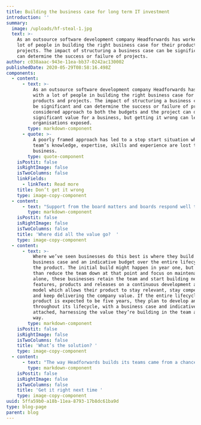 ```yaml
---
title: Building the business case for long term IT investment
introduction: ''
summary:
  image: /uploads/hf-steal-1.jpg
  text: >-
    As an outsource software development company Headforwards has worked with a
    lot of people in building the right business case for their products and
    projects. The impact of structuring a business case can be significant and
    can determine the success or failure of projects.
author: c038aaac-943e-11ea-bb37-0242ac130002
publishedDate: 2020-05-29T08:58:16.498Z
components:
  - content:
      - text: >-
          As an outsource software development company Headforwards has worked
          with a lot of people in building the right business case for their
          products and projects. The impact of structuring a business case can
          be significant and can determine the success or failure of projects. A
          considered approach to both the budgets and the project can deliver
          significant value for a business, but getting it wrong can leave
          organisations exposed.
        type: markdown-component
      - quote: >-
          A poorly framed approach has led to a stop start situation where a
          team’s knowledge, expertise, skills and experience are lost to the
          business.
        type: quote-component
    isPostit: false
    isRightImage: false
    isTwoColumns: false
    linkFields:
      - linkText: Read more
    title: Don’t get it wrong
    type: image-copy-component
  - content:
      - text: "Support from the board matters and boards respond well to long term value. At Headforwards, we develop close working relationships with our clients. We don’t have benched staff that we drop into projects but rather we recruit teams collaboratively with our clients to make sure we get the right expertise and fit for their needs.  \r\n\n\r\n\nOur approach means that our clients end up with a team that knows their business really well and has an in-depth understanding of their products. They have a highly skilled team that can work quickly and responsively to their needs, delivering them significant value. \r\n\n\r\n\nWe have long term clients that harness this value incredibly successfully, when allocating their Headforwards team as an operational cost within their budgets and not considering them as project based cost.  \r\n\n\r\n\n But we’ve also seen instances where this has been done badly. A poorly framed approach has led to a stop start situation where a team’s knowledge, expertise, skills and experience are lost to the business. \r\n\n\r\n\nCIOs and CTOs that frame projects to their board as short term with specific deliverables need to be very careful as inevitable change in requirement lead to changes in timescales and deliverables. If a specific result is promised for a specific end date and there has been no accounting for change, the board’s expectations aren’t met and funding could be reduced. \r\n\n\r\n\nThe business ends up in a situation where a reduced team is then required to provide maintenance as well as continuing to try to work on future developments which can lead to difficult conversations about delayed delivery timescales for new features. If and when new funding is secured the hiatus means skills have been lost from the team creating the need to re-recruit onto the project. Overall, the process is slower and more expensive."
        type: markdown-component
    isPostit: false
    isRightImage: false
    isTwoColumns: false
    title: 'Where did all the value go?  '
    type: image-copy-component
  - content:
      - text: >-
          Where we’ve seen businesses do this best is where they build a
          business case and an indicative budget over the entire lifecycle of
          the product. The initial build might happen in year one, but rather
          than reduce the team down at that point and focus on maintenance
          alone, these businesses retain the team and start building new
          features, products and releases on a continuous development and deploy
          model which allows their product to stay relevant, stay competitive
          and keep delivering the company value. If the entire lifecycle of that
          product is expected to be five years, they plan to develop and deploy
          throughout its lifecycle, with a business case and indicative budget
          attached, harnessing the value they’re building in the team along the
          way.
        type: markdown-component
    isPostit: false
    isRightImage: false
    isTwoColumns: false
    title: 'What’s the solution? '
    type: image-copy-component
  - content:
      - text: "The way Headforwards builds its teams came from a chance conversation at a BBQ between one of our founders, Toby Parkins and a product owner from a global corporation. His struggle to get really good outsource developers came from the fact that they don’t bring you the right people, pulling anyone off the bench to work on projects.  \r\n\n\rAt Headforwards we specifically don’t do that to enable our clients and their businesses to really get value from us as an outsource software company. We will build the right time with you, and the value you’ll get as a result relies on you building the right business case."
        type: markdown-component
    isPostit: false
    isRightImage: false
    isTwoColumns: false
    title: 'Get it right next time '
    type: image-copy-component
uuid: 5ffa59b0-a18b-11ea-8793-17b8dc61ba9d
type: blog-page
parent: blog
---
```


